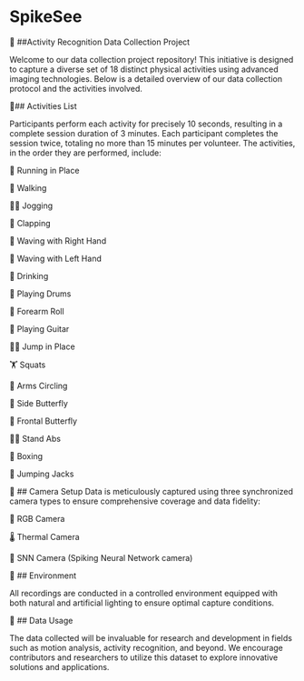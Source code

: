 # SpikeSee
🚀 ##Activity Recognition Data Collection Project

Welcome to our data collection project repository! This initiative is designed to capture a diverse set of 18 distinct physical activities using advanced imaging technologies. Below is a detailed overview of our data collection protocol and the activities involved.

🎯## Activities List

Participants perform each activity for precisely 10 seconds, resulting in a complete session duration of 3 minutes. Each participant completes the session twice, totaling no more than 15 minutes per volunteer. The activities, in the order they are performed, include:

🏃 Running in Place

🚶 Walking

🏃‍♂️ Jogging

👏 Clapping

👋 Waving with Right Hand

🤚 Waving with Left Hand

🍹 Drinking

🥁 Playing Drums

💪 Forearm Roll

🎸 Playing Guitar

🏋️‍♂️ Jump in Place

🏋️ Squats

🔄 Arms Circling

🦋 Side Butterfly

🦋 Frontal Butterfly

🚶‍♂️ Stand Abs

🥊 Boxing

🤸 Jumping Jacks

📸 ## Camera Setup
Data is meticulously captured using three synchronized camera types to ensure comprehensive coverage and data fidelity:

🎥 RGB Camera

🌡️ Thermal Camera

🤖 SNN Camera (Spiking Neural Network camera)

🏢 ## Environment

All recordings are conducted in a controlled environment equipped with both natural and artificial lighting to ensure optimal capture conditions.

🔄 ## Data Usage

The data collected will be invaluable for research and development in fields such as motion analysis, activity recognition, and beyond. We encourage contributors and researchers to utilize this dataset to explore innovative solutions and applications.
